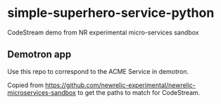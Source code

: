 # simple-superhero-service-python
CodeStream demo from NR experimental micro-services sandbox

## Demotron app

Use this repo to correspond to the ACME Service in demotron.

Copied from https://github.com/newrelic-experimental/newrelic-microservices-sandbox to get the paths to match for CodeStream.

